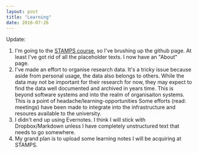 ```yaml
---
layout: post
title: "Learning"
date: 2016-07-26
---
```


Update:

1. I'm going to the [STAMPS course](https://stamps.mbl.edu/index.php/Main_Page), so I've brushing up the github page. At least I've got rid of all the placeholder texts. I now have an "About" page.
2. I've made an effort to organise research data. It's a tricky issue because aside from personal usage, the data also belongs to others. While the data may not be important for their research for now, they may expect to find the data well documented and archived in years time. This is beyond software systems and into the realm of organisaiton systems. This is a point of headache/learning-opportunities Some efforts (read: meetings) have been made to integrate into the infrastructure and resoures available to the university.
3. I didn't end up using Evernotes. I think I will stick with Dropbox/Markdown unless I have completely unstructured text that needs to go somewhere.
4. My grand plan is to upload some learning notes I will be acquiring at STAMPS.
